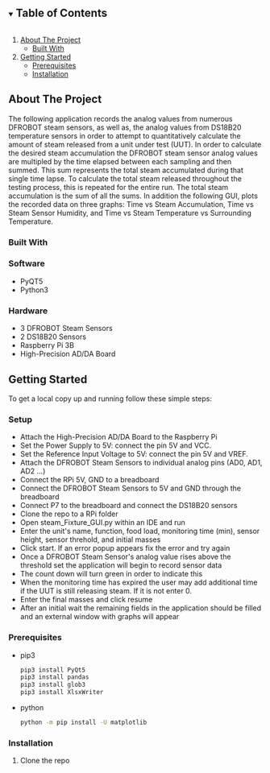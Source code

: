 <!--
*** Thanks for checking out the Best-README-Template. If you have a suggestion
*** that would make this better, please fork the repo and create a pull request
*** or simply open an issue with the tag "enhancement".
*** Thanks again! Now go create something AMAZING! :D
***
***
***
*** To avoid retyping too much info. Do a search and replace for the following:
*** github_username, repo_name, twitter_handle, email, project_title, project_description
-->



<!-- PROJECT SHIELDS -->
<!--
*** I'm using markdown "reference style" links for readability.
*** Reference links are enclosed in brackets [ ] instead of parentheses ( ).
*** See the bottom of this document for the declaration of the reference variables
*** for contributors-url, forks-url, etc. This is an optional, concise syntax you may use.
*** https://www.markdownguide.org/basic-syntax/#reference-style-links
-->


<!-- TABLE OF CONTENTS -->
<details open="open">
  <summary><h2 style="display: inline-block">Table of Contents</h2></summary>
  <ol>
    <li>
      <a href="#about-the-project">About The Project</a>
      <ul>
        <li><a href="#built-with">Built With</a></li>
      </ul>
    </li>
    <li>
      <a href="#getting-started">Getting Started</a>
      <ul>
        <li><a href="#prerequisites">Prerequisites</a></li>
        <li><a href="#installation">Installation</a></li>
      </ul>
    </li>
    
  </ol>
</details>



<!-- ABOUT THE PROJECT -->
## About The Project

The following application records the analog values from numerous DFROBOT steam sensors, as well as, the analog values from DS18B20 temperature sensors in order
to attempt to quantitatively calculate the amount of steam released from a unit under test (UUT). In order to calculate the desired steam accumulation the DFROBOT
steam sensor analog values are multipled by the time elapsed between each sampling and then summed. This sum represents the total steam accumulated during that
single time lapse. To calculate the total steam released throughout the testing process, this is repeated for the entire run. The total steam accumulation is the 
sum of all the sums. In addition the following GUI, plots the recorded data on three graphs: Time vs Steam Accumulation, Time vs Steam Sensor Humidity, and 
Time vs Steam Temperature vs Surrounding Temperature. 


### Built With

### Software 
* []() PyQT5
* []() Python3

### Hardware
* []() 3 DFROBOT Steam Sensors
* []() 2 DS18B20 Sensors
* []() Raspberry Pi 3B
* []() High-Precision AD/DA Board 


<!-- GETTING STARTED -->
## Getting Started

To get a local copy up and running follow these simple steps:
### Setup
* []() Attach the High-Precision AD/DA Board to the Raspberry Pi
* []() Set the Power Supply to 5V: connect the pin 5V and VCC.
* []() Set the Reference Input Voltage to 5V: connect the pin 5V and VREF.
* []() Attach the DFROBOT Steam Sensors to individual analog pins (AD0, AD1, AD2 ...)
* []() Connect the RPi 5V, GND to a breadboard
* []() Connect the DFROBOT Steam Sensors to 5V and GND through the breadboard
* []() Connect P7 to the breadboard and connect the DS18B20 sensors
* []() Clone the repo to a RPi folder
* []() Open steam_Fixture_GUI.py within an IDE and run
* []() Enter the unit's name, function, food load, monitoring time (min), sensor height, sensor threhold, and initial masses
* []() Click start. If an error popup appears fix the error and try again
* []() Once a DFROBOT Steam Sensor's analog value rises above the threshold set the application will begin to record sensor data
* []() The count down will turn green in order to indicate this
* []() When the monitoring time has expired the user may add additional time if the UUT is still releasing steam. If it is not enter 0.
* []() Enter the final masses and click resume
* []() After an initial wait the remaining fields in the application should be filled and an external window with graphs will appear




### Prerequisites
* pip3
  ```sh
  pip3 install PyQt5
  pip3 install pandas
  pip3 install glob3
  pip3 install XlsxWriter
  ```
  
* python
  ```sh
  python -m pip install -U matplotlib
  ```
  
### Installation

1. Clone the repo
   ```HTTPS
   
   ```

